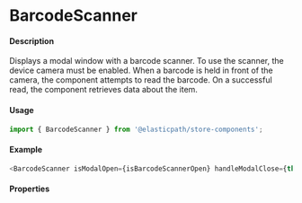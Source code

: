 # BarcodeScanner

#### Description

Displays a modal window with a barcode scanner. To use the scanner, the device camera must be enabled. When a barcode is held in front of the camera, the component attempts to read the barcode. On a successful read, the component retrieves data about the item.

#### Usage

```js
import { BarcodeScanner } from '@elasticpath/store-components';
```

#### Example

```js
<BarcodeScanner isModalOpen={isBarcodeScannerOpen} handleModalClose={this.handleBarcodeModalClose} handleCodeFound={this.handleBarcodeScanned} />
```

#### Properties

<!-- PROPS -->
